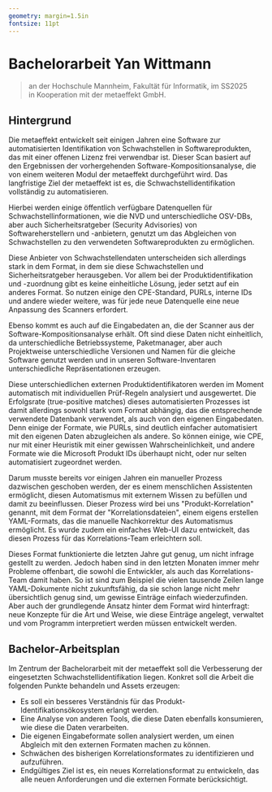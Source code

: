 ```yaml
---
geometry: margin=1.5in
fontsize: 11pt
---
```


# Bachelorarbeit Yan Wittmann

> an der Hochschule Mannheim, Fakultät für Informatik, im SS2025  
> in Kooperation mit der metaeffekt GmbH.

## Hintergrund

Die metaeffekt entwickelt seit einigen Jahren eine Software zur automatisierten Identifikation von Schwachstellen in
Softwareprodukten, das mit einer offenen Lizenz frei verwendbar ist.
Dieser Scan basiert auf den Ergebnissen der vorhergehenden Software-Kompositionsanalyse, die von einem weiteren Modul
der metaeffekt durchgeführt wird.
Das langfristige Ziel der metaeffekt ist es, die Schwachstellidentifikation vollständig zu automatisieren.

Hierbei werden einige öffentlich verfügbare Datenquellen für Schwachstellinformationen,
wie die NVD und unterschiedliche OSV-DBs, aber auch Sicherheitsratgeber (Security Advisories) von Softwareherstellern
und -anbietern, genutzt um das Abgleichen von Schwachstellen zu den verwendeten Softwareprodukten zu ermöglichen.

Diese Anbieter von Schwachstellendaten unterscheiden sich allerdings stark in dem Format, in dem sie diese
Schwachstellen und Sicherheitsratgeber herausgeben.
Vor allem bei der Produktidentifikation und -zuordnung gibt es keine einheitliche Lösung, jeder setzt auf ein anderes
Format.
So nutzen einige den CPE-Standard, PURLs, interne IDs und andere wieder weitere, was für jede neue Datenquelle eine
neue Anpassung des Scanners erfordert.

Ebenso kommt es auch auf die Eingabedaten an, die der Scanner aus der Software-Kompositionsanalyse erhält.
Oft sind diese Daten nicht einheitlich, da unterschiedliche Betriebssysteme, Paketmanager, aber auch Projektweise
unterschiedliche Versionen und Namen für die gleiche Software genutzt werden und in unseren Software-Inventaren
unterschiedliche Repräsentationen erzeugen.

Diese unterschiedlichen externen Produktidentifikatoren werden im Moment automatisch mit individuellen Prüf-Regeln
analysiert und ausgewertet.
Die Erfolgsrate (true-positive matches) dieses automatisierten Prozesses ist damit allerdings sowohl stark vom Format
abhängig, das die entsprechende verwendete Datenbank verwendet, als auch von den eigenen Eingabedaten.
Denn einige der Formate, wie PURLs, sind deutlich einfacher automatisiert mit den eigenen Daten abzugleichen als andere.
So können einige, wie CPE, nur mit einer Heuristik mit einer gewissen Wahrscheinlichkeit,
und andere Formate wie die Microsoft Produkt IDs überhaupt nicht, oder nur selten automatisiert zugeordnet werden.

Darum musste bereits vor einigen Jahren ein manueller Prozess dazwischen geschoben werden, der es einem menschlichen
Assistenten ermöglicht, diesen Automatismus mit externem Wissen zu befüllen und damit zu beeinflussen.
Dieser Prozess wird bei uns "Produkt-Korrelation" genannt, mit dem Format der "Korrelationsdateien",
einem eigens erstellen YAML-Formats, das die manuelle Nachkorrektur des Automatismus ermöglicht.
Es wurde zudem ein einfaches Web-UI dazu entwickelt, das diesen Prozess für das Korrelations-Team erleichtern soll.

Dieses Format funktionierte die letzten Jahre gut genug, um nicht infrage gestellt zu werden.
Jedoch haben sind in den letzten Monaten immer mehr Probleme offenbart, die sowohl die Entwickler,
als auch das Korrelations-Team damit haben.
So ist sind zum Beispiel die vielen tausende Zeilen lange YAML-Dokumente nicht zukunftsfähig,
da sie schon lange nicht mehr übersichtlich genug sind, um gewisse Einträge einfach wiederzufinden.
Aber auch der grundlegende Ansatz hinter dem Format wird hinterfragt:
neue Konzepte für die Art und Weise, wie diese Einträge angelegt,
verwaltet und vom Programm interpretiert werden müssen entwickelt werden.

## Bachelor-Arbeitsplan

Im Zentrum der Bachelorarbeit mit der metaeffekt soll die Verbesserung der eingesetzten Schwachstellidentifikation
liegen.
Konkret soll die Arbeit die folgenden Punkte behandeln und Assets erzeugen:

- Es soll ein besseres Verständnis für das Produkt-Identifikationsökosystem erlangt werden.
- Eine Analyse von anderen Tools, die diese Daten ebenfalls konsumieren, wie diese die Daten verarbeiten.
- Die eigenen Eingabeformate sollen analysiert werden, um einen Abgleich mit den externen Formaten machen zu können.
- Schwächen des bisherigen Korrelationsformates zu identifizieren und aufzuführen.
- Endgültiges Ziel ist es, ein neues Korrelationsformat zu entwickeln, das alle neuen Anforderungen
  und die externen Formate berücksichtigt.
